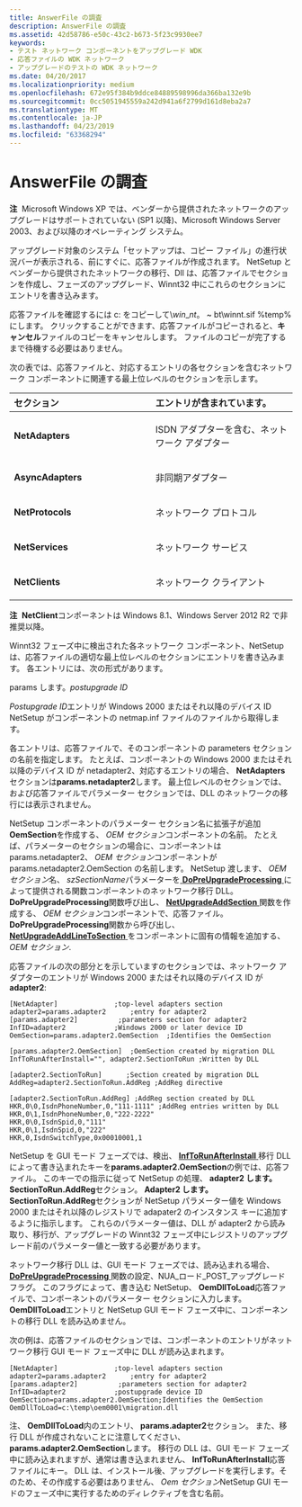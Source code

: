 ```yaml
---
title: AnswerFile の調査
description: AnswerFile の調査
ms.assetid: 42d58786-e50c-43c2-b673-5f23c9930ee7
keywords:
- テスト ネットワーク コンポーネントをアップグレード WDK
- 応答ファイルの WDK ネットワーク
- アップグレードのテストの WDK ネットワーク
ms.date: 04/20/2017
ms.localizationpriority: medium
ms.openlocfilehash: 672e95f384b9ddce84889598996da366ba132e9b
ms.sourcegitcommit: 0cc5051945559a242d941a6f2799d161d8eba2a7
ms.translationtype: MT
ms.contentlocale: ja-JP
ms.lasthandoff: 04/23/2019
ms.locfileid: "63368294"
---
```

# <a name="examining-the-answerfile"></a>AnswerFile の調査





**注**  Microsoft Windows XP では、ベンダーから提供されたネットワークのアップグレードはサポートされていない (SP1 以降)、Microsoft Windows Server 2003、および以降のオペレーティング システム。

 

アップグレード対象のシステム「セットアップは、コピー ファイル」の進行状況バーが表示される、前にすぐに、応答ファイルが作成されます。 NetSetup とベンダーから提供されたネットワークの移行、Dll は、応答ファイルでセクションを作成し、フェーズのアップグレード、Winnt32 中にこれらのセクションにエントリを書き込みます。

応答ファイルを確認するには c: をコピーして\\$win\_nt$。 ~ bt\\winnt.sif %temp% にします。 クリックすることができます、応答ファイルがコピーされると、**キャンセル**ファイルのコピーをキャンセルします。 ファイルのコピーが完了するまで待機する必要はありません。

次の表では、応答ファイルと、対応するエントリの各セクションを含むネットワーク コンポーネントに関連する最上位レベルのセクションを示します。

<table>
<colgroup>
<col width="50%" />
<col width="50%" />
</colgroup>
<thead>
<tr class="header">
<th align="left">セクション</th>
<th align="left">エントリが含まれています。</th>
</tr>
</thead>
<tbody>
<tr class="odd">
<td align="left"><p><strong>NetAdapters</strong></p></td>
<td align="left"><p>ISDN アダプターを含む、ネットワーク アダプター</p></td>
</tr>
<tr class="even">
<td align="left"><p><strong>AsyncAdapters</strong></p></td>
<td align="left"><p>非同期アダプター</p></td>
</tr>
<tr class="odd">
<td align="left"><p><strong>NetProtocols</strong></p></td>
<td align="left"><p>ネットワーク プロトコル</p></td>
</tr>
<tr class="even">
<td align="left"><p><strong>NetServices</strong></p></td>
<td align="left"><p>ネットワーク サービス</p></td>
</tr>
<tr class="odd">
<td align="left"><p><strong>NetClients</strong></p></td>
<td align="left"><p>ネットワーク クライアント</p></td>
</tr>
</tbody>
</table>

 

**注**  **NetClient**コンポーネントは Windows 8.1、Windows Server 2012 R2 で非推奨以降。

 

Winnt32 フェーズ中に検出された各ネットワーク コンポーネント、NetSetup は、応答ファイルの適切な最上位レベルのセクションにエントリを書き込みます。 各エントリには、次の形式があります。

params します。*postupgrade ID*

*Postupgrade ID*エントリが Windows 2000 またはそれ以降のデバイス ID NetSetup がコンポーネントの netmap.inf ファイルのファイルから取得します。

各エントリは、応答ファイルで、そのコンポーネントの parameters セクションの名前を指定します。 たとえば、コンポーネントの Windows 2000 またはそれ以降のデバイス ID が netadapter2、対応するエントリの場合、 **NetAdapters**セクションは**params.netadapter2**します。 最上位レベルのセクションでは、および応答ファイルでパラメーター セクションでは、DLL のネットワークの移行には表示されません。

NetSetup コンポーネントのパラメーター セクション名に拡張子が追加**OemSection**を作成する、 *OEM セクション*コンポーネントの名前。 たとえば、パラメーターのセクションの場合に、コンポーネントは params.netadapter2、 *OEM セクション*コンポーネントが params.netadapter2.OemSection の名前します。 NetSetup 渡します、 *OEM セクション*名、 *szSectionName*パラメーターを[ **DoPreUpgradeProcessing** ](https://msdn.microsoft.com/library/windows/hardware/ff545634)によって提供される関数コンポーネントのネットワーク移行 DLL。 **DoPreUpgradeProcessing**関数呼び出し、 [ **NetUpgradeAddSection** ](https://msdn.microsoft.com/library/windows/hardware/ff559063)関数を作成する、 *OEM セクション*コンポーネントで、応答ファイル。 **DoPreUpgradeProcessing**関数から呼び出し、 [ **NetUpgradeAddLineToSection** ](https://msdn.microsoft.com/library/windows/hardware/ff559059)をコンポーネントに固有の情報を追加する、 *OEM セクション*.

応答ファイルの次の部分とを示していますのセクションでは、ネットワーク アダプターのエントリが Windows 2000 またはそれ以降のデバイス ID が**adapter2**:

```INF
[NetAdapter]              ;top-level adapters section
adapter2=params.adapter2      ;entry for adapter2
[params.adapter2]          ;parameters section for adapter2
InfID=adapter2            ;Windows 2000 or later device ID
OemSection=params.adapter2.OemSection  ;Identifies the OemSection

[params.adapter2.OemSection]  ;OemSection created by migration DLL
InfToRunAfterInstall="", adapter2.SectionToRun ;Written by DLL

[adapter2.SectionToRun]      ;Section created by migration DLL
AddReg=adapter2.SectionToRun.AddReg ;AddReg directive

[adapter2.SectionToRun.AddReg] ;AddReg section created by DLL
HKR,0\0,IsdnPhoneNumber,0,"111-1111" ;AddReg entries written by DLL
HKR,0\1,IsdnPhoneNumber,0,"222-2222"
HKR,0\0,IsdnSpid,0,"111"
HKR,0\1,IsdnSpid,0,"222"
HKR,0,IsdnSwitchType,0x00010001,1
```

NetSetup を GUI モード フェーズでは、検出、 [ **InfToRunAfterInstall** ](https://msdn.microsoft.com/library/windows/hardware/ff559059)移行 DLL によって書き込まれたキーを**params.adapter2.OemSection**の例では、応答ファイル。 このキーでの指示に従って NetSetup の処理、 **adapter2 します。SectionToRun.AddReg**セクション。 **Adapter2 します。SectionToRun.AddReg**セクションが NetSetup パラメーター値を Windows 2000 またはそれ以降のレジストリで adapater2 のインスタンス キーに追加するように指示します。 これらのパラメーター値は、DLL が adapter2 から読み取り、移行が、アップグレードの Winnt32 フェーズ中にレジストリのアップグレード前のパラメーター値と一致する必要があります。

ネットワーク移行 DLL は、GUI モード フェーズでは、読み込まれる場合、 [ **DoPreUpgradeProcessing** ](https://msdn.microsoft.com/library/windows/hardware/ff545634)関数の設定、NUA\_ロード\_POST\_アップグレード フラグ。 このフラグによって、書き込む NetSetup、 **OemDllToLoad**応答ファイルで、コンポーネントのパラメーター セクションに入力します。 **OemDllToLoad**エントリと NetSetup GUI モード フェーズ中に、コンポーネントの移行 DLL を読み込めません。

次の例は、応答ファイルのセクションでは、コンポーネントのエントリがネットワーク移行 GUI モード フェーズ中に DLL が読み込まれます。

```INF
[NetAdapter]              ;top-level adapters section
adapter2=params.adapter2      ;entry for adapter2
[params.adapter2]          ;parameters section for adapter2
InfID=adapter2            ;postupgrade device ID
OemSection=params.adapter2.OemSection;Identifies the OemSection
OemDllToLoad=c:\temp\oem0001\migration.dll
```

注、 **OemDllToLoad**内のエントリ、 **params.adapter2**セクション。 また、移行 DLL が作成されないことに注意してください、 **params.adapter2.OemSection**します。 移行の DLL は、GUI モード フェーズ中に読み込まれますが、通常は書き込まれません、 **InfToRunAfterInstall**応答ファイルにキー。 DLL は、インストール後、アップグレードを実行します。そのため、その作成する必要はありません、 *Oem セクション*NetSetup GUI モードのフェーズ中に実行するためのディレクティブを含む名前。

 

 





